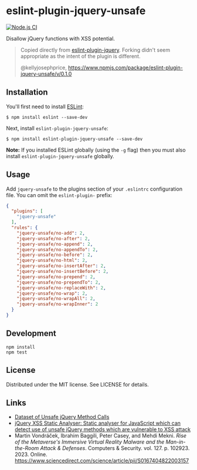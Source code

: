 # eslint-plugin-jquery-unsafe

[![Node.js CI](https://github.com/mvondracek/eslint-plugin-jquery-unsafe/actions/workflows/node.js.yml/badge.svg)](https://github.com/mvondracek/eslint-plugin-jquery-unsafe/actions/workflows/node.js.yml)

Disallow jQuery functions with XSS potential.

> Copied directly from [eslint-plugin-jquery](https://github.com/dgraham/eslint-plugin-jquery).
> Forking didn't seem appropriate as the intent of the plugin is different.
>
> @kellyjosephprice, https://www.npmjs.com/package/eslint-plugin-jquery-unsafe/v/0.1.0

## Installation

You'll first need to install [ESLint](http://eslint.org):

```
$ npm install eslint --save-dev
```

Next, install `eslint-plugin-jquery-unsafe`:

```
$ npm install eslint-plugin-jquery-unsafe --save-dev
```

**Note:** If you installed ESLint globally (using the `-g` flag) then you must also install `eslint-plugin-jquery-unsafe` globally.

## Usage

Add `jquery-unsafe` to the plugins section of your `.eslintrc` configuration file. You can omit the `eslint-plugin-` prefix:

```json
{
  "plugins": [
    "jquery-unsafe"
  ],
  "rules": {
    "jquery-unsafe/no-add": 2,
    "jquery-unsafe/no-after": 2,
    "jquery-unsafe/no-append": 2,
    "jquery-unsafe/no-appendTo": 2,
    "jquery-unsafe/no-before": 2,
    "jquery-unsafe/no-html": 2,
    "jquery-unsafe/no-insertAfter": 2,
    "jquery-unsafe/no-insertBefore": 2,
    "jquery-unsafe/no-prepend": 2,
    "jquery-unsafe/no-prependTo": 2,
    "jquery-unsafe/no-replaceWith": 2,
    "jquery-unsafe/no-wrap": 2,
    "jquery-unsafe/no-wrapAll": 2,
    "jquery-unsafe/no-wrapInner": 2
  }
}
```

## Development

```
npm install
npm test
```

## License

Distributed under the MIT license. See LICENSE for details.

## Links

- [Dataset of Unsafe jQuery Method Calls](https://github.com/mvondracek/jQuery-XSS/tree/master/dataset)
- [jQuery XSS Static Analyser: Static analyser for JavaScript which
  can detect use of unsafe jQuery methods which are vulnerable to XSS attack](https://github.com/mvondracek/jQuery-XSS)
- Martin Vondráček, Ibrahim Baggili, Peter Casey, and Mehdi Mekni.
  *Rise of the Metaverse's Immersive Virtual Reality Malware and
  the Man-in-the-Room Attack & Defenses*. Computers \& Security.
  vol. 127. p. 102923. 2023. Online.
  https://www.sciencedirect.com/science/article/pii/S0167404822003157
